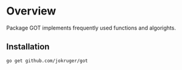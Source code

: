 # Overview
Package GOT implements frequently used functions and algorights.

## Installation

```bash
go get github.com/jokruger/got
```
